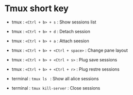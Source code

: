 # Tmux short key
- tmux : ``` <Ctrl + b> + s ``` : Show sessions list
- tmux : ``` <Ctrl + b> + d ``` : Detach session
- tmux : ``` <Ctrl + b> + a ``` : Attach seesion
- tmux : ``` <Ctrl + b> + <Ctrl + space> ``` : Change pane layout
- tmux : ``` <Ctrl + b> + <Ctrl + s> ``` : Plug save sessions
- tmux : ``` <Ctrl + b> + <Ctrl + r> ``` : Plug restre sessions

- terminal : ``` tmux ls  ``` : Show all alice sessions
- terminal : ``` tmux kill-server ``` : Close sessions

